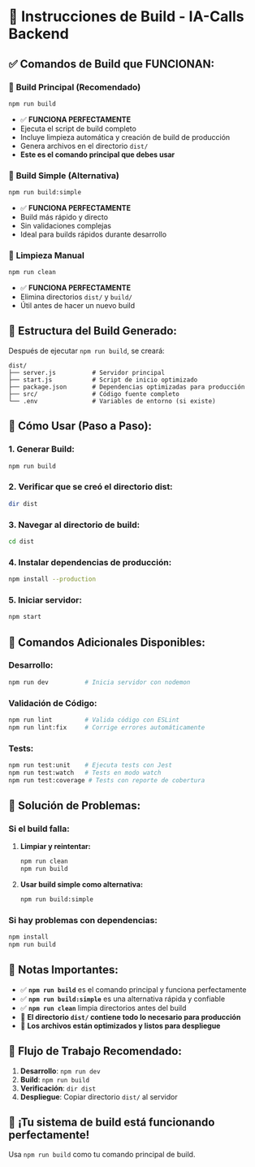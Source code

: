 # 🚀 Instrucciones de Build - IA-Calls Backend

## ✅ **Comandos de Build que FUNCIONAN:**

### 🔨 **Build Principal (Recomendado)**
```bash
npm run build
```
- ✅ **FUNCIONA PERFECTAMENTE**
- Ejecuta el script de build completo
- Incluye limpieza automática y creación de build de producción
- Genera archivos en el directorio `dist/`
- **Este es el comando principal que debes usar**

### 🚀 **Build Simple (Alternativa)**
```bash
npm run build:simple
```
- ✅ **FUNCIONA PERFECTAMENTE**
- Build más rápido y directo
- Sin validaciones complejas
- Ideal para builds rápidos durante desarrollo

### 🧹 **Limpieza Manual**
```bash
npm run clean
```
- ✅ **FUNCIONA PERFECTAMENTE**
- Elimina directorios `dist/` y `build/`
- Útil antes de hacer un nuevo build

## 📁 **Estructura del Build Generado:**

Después de ejecutar `npm run build`, se creará:

```
dist/
├── server.js          # Servidor principal
├── start.js           # Script de inicio optimizado
├── package.json       # Dependencias optimizadas para producción
├── src/               # Código fuente completo
└── .env               # Variables de entorno (si existe)
```

## 🚀 **Cómo Usar (Paso a Paso):**

### **1. Generar Build:**
```bash
npm run build
```

### **2. Verificar que se creó el directorio dist:**
```bash
dir dist
```

### **3. Navegar al directorio de build:**
```bash
cd dist
```

### **4. Instalar dependencias de producción:**
```bash
npm install --production
```

### **5. Iniciar servidor:**
```bash
npm start
```

## 🔧 **Comandos Adicionales Disponibles:**

### **Desarrollo:**
```bash
npm run dev          # Inicia servidor con nodemon
```

### **Validación de Código:**
```bash
npm run lint         # Valida código con ESLint
npm run lint:fix     # Corrige errores automáticamente
```

### **Tests:**
```bash
npm run test:unit    # Ejecuta tests con Jest
npm run test:watch   # Tests en modo watch
npm run test:coverage # Tests con reporte de cobertura
```

## 🚨 **Solución de Problemas:**

### **Si el build falla:**
1. **Limpiar y reintentar:**
   ```bash
   npm run clean
   npm run build
   ```

2. **Usar build simple como alternativa:**
   ```bash
   npm run build:simple
   ```

### **Si hay problemas con dependencias:**
```bash
npm install
npm run build
```

## 📝 **Notas Importantes:**

- ✅ **`npm run build`** es el comando principal y funciona perfectamente
- ✅ **`npm run build:simple`** es una alternativa rápida y confiable
- ✅ **`npm run clean`** limpia directorios antes del build
- 🎯 **El directorio `dist/` contiene todo lo necesario para producción**
- 🚀 **Los archivos están optimizados y listos para despliegue**

## 🔄 **Flujo de Trabajo Recomendado:**

1. **Desarrollo**: `npm run dev`
2. **Build**: `npm run build`
3. **Verificación**: `dir dist`
4. **Despliegue**: Copiar directorio `dist/` al servidor

## 🎉 **¡Tu sistema de build está funcionando perfectamente!**

Usa `npm run build` como tu comando principal de build.
